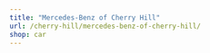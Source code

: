 ```yaml
---
title: "Mercedes-Benz of Cherry Hill"
url: /cherry-hill/mercedes-benz-of-cherry-hill/
shop: car
---
```

